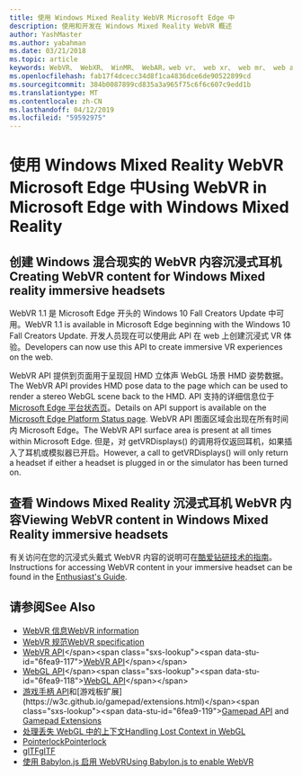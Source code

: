 ```yaml
---
title: 使用 Windows Mixed Reality WebVR Microsoft Edge 中
description: 使用和开发在 Windows Mixed Reality WebVR 概述
author: YashMaster
ms.author: yabahman
ms.date: 03/21/2018
ms.topic: article
keywords: WebVR、 WebXR、 WinMR、 WebAR，web vr、 web xr、 web mr、 web ar，360，360 视频、 360 视频、 360 照片、 360 照片、 360 内容、 沉浸式 web、 immersiveweb，信息工作者
ms.openlocfilehash: fab17f4dcecc34d8f1ca4836dce6de90522899cd
ms.sourcegitcommit: 384b0087899cd835a3a965f75c6f6c607c9edd1b
ms.translationtype: MT
ms.contentlocale: zh-CN
ms.lasthandoff: 04/12/2019
ms.locfileid: "59592975"
---
```

# <a name="using-webvr-in-microsoft-edge-with-windows-mixed-reality"></a><span data-ttu-id="6fea9-104">使用 Windows Mixed Reality WebVR Microsoft Edge 中</span><span class="sxs-lookup"><span data-stu-id="6fea9-104">Using WebVR in Microsoft Edge with Windows Mixed Reality</span></span>

## <a name="creating-webvr-content-for-windows-mixed-reality-immersive-headsets"></a><span data-ttu-id="6fea9-105">创建 Windows 混合现实的 WebVR 内容沉浸式耳机</span><span class="sxs-lookup"><span data-stu-id="6fea9-105">Creating WebVR content for Windows Mixed reality immersive headsets</span></span>

<span data-ttu-id="6fea9-106">WebVR 1.1 是 Microsoft Edge 开头的 Windows 10 Fall Creators Update 中可用。</span><span class="sxs-lookup"><span data-stu-id="6fea9-106">WebVR 1.1 is available in Microsoft Edge beginning with the Windows 10 Fall Creators Update.</span></span> <span data-ttu-id="6fea9-107">开发人员现在可以使用此 API 在 web 上创建沉浸式 VR 体验。</span><span class="sxs-lookup"><span data-stu-id="6fea9-107">Developers can now use this API to create immersive VR experiences on the web.</span></span>

<span data-ttu-id="6fea9-108">WebVR API 提供到页面用于呈现回 HMD 立体声 WebGL 场景 HMD 姿势数据。</span><span class="sxs-lookup"><span data-stu-id="6fea9-108">The WebVR API provides HMD pose data to the page which can be used to render a stereo WebGL scene back to the HMD.</span></span> <span data-ttu-id="6fea9-109">API 支持的详细信息位于[Microsoft Edge 平台状态页](https://developer.microsoft.com/microsoft-edge/platform/status/webvr/)。</span><span class="sxs-lookup"><span data-stu-id="6fea9-109">Details on API support is available on the [Microsoft Edge Platform Status page](https://developer.microsoft.com/microsoft-edge/platform/status/webvr/).</span></span> <span data-ttu-id="6fea9-110">WebVR API 图面区域会出现在所有时间内 Microsoft Edge。</span><span class="sxs-lookup"><span data-stu-id="6fea9-110">The WebVR API surface area is present at all times within Microsoft Edge.</span></span> <span data-ttu-id="6fea9-111">但是，对 getVRDisplays() 的调用将仅返回耳机，如果插入了耳机或模拟器已开启。</span><span class="sxs-lookup"><span data-stu-id="6fea9-111">However, a call to getVRDisplays() will only return a headset if either a headset is plugged in or the simulator has been turned on.</span></span>

## <a name="viewing-webvr-content-in-windows-mixed-reality-immersive-headsets"></a><span data-ttu-id="6fea9-112">查看 Windows Mixed Reality 沉浸式耳机 WebVR 内容</span><span class="sxs-lookup"><span data-stu-id="6fea9-112">Viewing WebVR content in Windows Mixed Reality immersive headsets</span></span>

<span data-ttu-id="6fea9-113">有关访问在您的沉浸式头戴式 WebVR 内容的说明可在[酷爱钻研技术的指南](https://docs.microsoft.com/windows/mixed-reality/enthusiast-guide/webvr)。</span><span class="sxs-lookup"><span data-stu-id="6fea9-113">Instructions for accessing WebVR content in your immersive headset can be found in the [Enthusiast's Guide](https://docs.microsoft.com/windows/mixed-reality/enthusiast-guide/webvr).</span></span>

## <a name="see-also"></a><span data-ttu-id="6fea9-114">请参阅</span><span class="sxs-lookup"><span data-stu-id="6fea9-114">See Also</span></span>
* [<span data-ttu-id="6fea9-115">WebVR 信息</span><span class="sxs-lookup"><span data-stu-id="6fea9-115">WebVR information</span></span>](http://webvr.info)
* [<span data-ttu-id="6fea9-116">WebVR 规范</span><span class="sxs-lookup"><span data-stu-id="6fea9-116">WebVR specification</span></span>](https://w3c.github.io/webvr/)
* <span data-ttu-id="6fea9-117">[WebVR API](https://msdn.microsoft.com/library/mt806281(v=vs.85).aspx)</span><span class="sxs-lookup"><span data-stu-id="6fea9-117">[WebVR API](https://msdn.microsoft.com/library/mt806281(v=vs.85).aspx)</span></span>
* <span data-ttu-id="6fea9-118">[WebGL API](https://msdn.microsoft.com/library/bg182648(v=vs.85).aspx)</span><span class="sxs-lookup"><span data-stu-id="6fea9-118">[WebGL API](https://msdn.microsoft.com/library/bg182648(v=vs.85).aspx)</span></span>
* <span data-ttu-id="6fea9-119">[游戏手柄 API](https://msdn.microsoft.com/library/dn743630(v=vs.85).aspx)和[游戏板扩展](https://w3c.github.io/gamepad/extensions.html)</span><span class="sxs-lookup"><span data-stu-id="6fea9-119">[Gamepad API](https://msdn.microsoft.com/library/dn743630(v=vs.85).aspx) and [Gamepad Extensions](https://w3c.github.io/gamepad/extensions.html)</span></span>
* [<span data-ttu-id="6fea9-120">处理丢失 WebGL 中的上下文</span><span class="sxs-lookup"><span data-stu-id="6fea9-120">Handling Lost Context in WebGL</span></span>](https://www.khronos.org/webgl/wiki/HandlingContextLost)
* [<span data-ttu-id="6fea9-121">Pointerlock</span><span class="sxs-lookup"><span data-stu-id="6fea9-121">Pointerlock</span></span>](http://www.w3.org/TR/pointerlock/)
* [<span data-ttu-id="6fea9-122">glTF</span><span class="sxs-lookup"><span data-stu-id="6fea9-122">glTF</span></span>](https://www.khronos.org/gltf)
* [<span data-ttu-id="6fea9-123">使用 Babylon.js 启用 WebVR</span><span class="sxs-lookup"><span data-stu-id="6fea9-123">Using Babylon.js to enable WebVR</span></span>](https://docs.microsoft.com/windows/uwp/get-started/adding-webvr-to-a-babylonjs-game)

